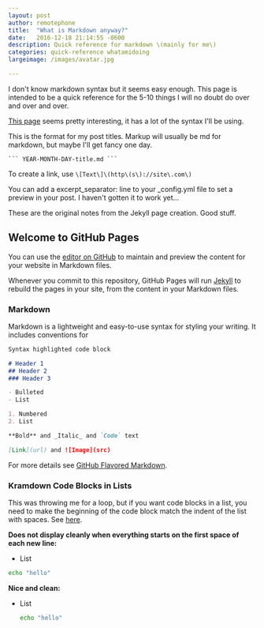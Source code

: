 ```yaml
---
layout: post
author: remotephone
title:  "What is Markdown anyway?"
date:   2016-12-18 21:14:55 -0600
description: Quick reference for markdown \(mainly for me\)
categories: quick-reference whatamidoing 
largeimage: /images/avatar.jpg

---
```


I don't know markdown syntax but it seems easy enough. This page is intended to be a quick reference for the 5-10 things I will no doubt do over and over and over. 


[This page](https://kramdown.gettalong.org/quickref.html) seems pretty interesting, it has a lot of the syntax I'll be using.

This is the format for my post titles. Markup will usually be md for markdown, but maybe I'll get fancy one day.

    ``` YEAR-MONTH-DAY-title.md ```
    
To create a link, use ``` \[Text\]\(http\(s\)://site\.com\) ```

You can add a excerpt_separator: line to your _config.yml file to set a preview in your post. I haven't gotten it to work yet...


These are the original notes from the Jekyll page creation. Good stuff.


## Welcome to GitHub Pages

You can use the [editor on GitHub](https://github.com/remotephone/remotephone.github.io/edit/master/index.md) to maintain and preview the content for your website in Markdown files.

Whenever you commit to this repository, GitHub Pages will run [Jekyll](https://jekyllrb.com/) to rebuild the pages in your site, from the content in your Markdown files.

### Markdown

Markdown is a lightweight and easy-to-use syntax for styling your writing. It includes conventions for

```markdown
Syntax highlighted code block

# Header 1
## Header 2
### Header 3

- Bulleted
- List

1. Numbered
2. List

**Bold** and _Italic_ and `Code` text

[Link](url) and ![Image](src)
```

For more details see [GitHub Flavored Markdown](https://guides.github.com/features/mastering-markdown/).


### Kramdown Code Blocks in Lists

This was throwing me for a loop, but if you want code blocks in a list, you need to make the beginning of the code block match the indent of the list with spaces. See [here](https://planetjekyll.github.io/sandbox-syntax-highlighter/lists.html).

**Does not display cleanly when everything starts on the first space of each new line:**

* List 

~~~bash
echo "hello"
~~~


**Nice and clean:**

* List

  ~~~bash
  echo "hello"
  ~~~
